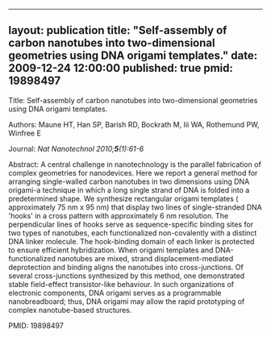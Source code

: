
---
layout: publication
title:  "Self-assembly of carbon nanotubes into two-dimensional geometries using DNA origami templates."
date:   2009-12-24 12:00:00
published: true
pmid: 19898497
---

Title: Self-assembly of carbon nanotubes into two-dimensional geometries using DNA origami templates.

Authors: Maune HT, Han SP, Barish RD, Bockrath M, Iii WA, Rothemund PW, Winfree E

Journal: *Nat Nanotechnol 2010;**5**(1):61-6*

Abstract: A central challenge in nanotechnology is the parallel fabrication of complex geometries for nanodevices. Here we report a general method for arranging single-walled carbon nanotubes in two dimensions using DNA origami-a technique in which a long single strand of DNA is folded into a predetermined shape. We synthesize rectangular origami templates ( approximately 75 nm x 95 nm) that display two lines of single-stranded DNA 'hooks' in a cross pattern with approximately 6 nm resolution. The perpendicular lines of hooks serve as sequence-specific binding sites for two types of nanotubes, each functionalized non-covalently with a distinct DNA linker molecule. The hook-binding domain of each linker is protected to ensure efficient hybridization. When origami templates and DNA-functionalized nanotubes are mixed, strand displacement-mediated deprotection and binding aligns the nanotubes into cross-junctions. Of several cross-junctions synthesized by this method, one demonstrated stable field-effect transistor-like behaviour. In such organizations of electronic components, DNA origami serves as a programmable nanobreadboard; thus, DNA origami may allow the rapid prototyping of complex nanotube-based structures.

PMID: 19898497

